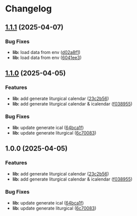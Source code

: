 # Changelog

## [1.1.1](https://github.com/v-bible/liturgical-calendar-generator/compare/v1.1.0...v1.1.1) (2025-04-07)


### Bug Fixes

* **lib:** load data from env ([d02a8f1](https://github.com/v-bible/liturgical-calendar-generator/commit/d02a8f19ff9c9b1cd557335b94fd54f5fa0b05c8))
* **lib:** load data from env ([6041ee3](https://github.com/v-bible/liturgical-calendar-generator/commit/6041ee3f6be4331d2ebf36e0578255178e2754e6))

## [1.1.0](https://github.com/v-bible/liturgical-calendar-generator/compare/v1.0.0...v1.1.0) (2025-04-05)


### Features

* **lib:** add generate liturgical calendar ([23c2b56](https://github.com/v-bible/liturgical-calendar-generator/commit/23c2b567cfb6891b6a65e812075901883073696d))
* **lib:** add generate liturgical calendar & icalendar ([f038955](https://github.com/v-bible/liturgical-calendar-generator/commit/f038955c66ef360d159eff8d75db9616aadd849a))


### Bug Fixes

* **lib:** update generate ical ([64bca1f](https://github.com/v-bible/liturgical-calendar-generator/commit/64bca1f6bb17c36e2508a16fb1bc377bb456adb2))
* **lib:** update generate liturgical ([6c70083](https://github.com/v-bible/liturgical-calendar-generator/commit/6c70083d665f39d98728bc0a90ac4f6a769a8679))

## 1.0.0 (2025-04-05)


### Features

* **lib:** add generate liturgical calendar ([23c2b56](https://github.com/v-bible/liturgical-calendar-generator/commit/23c2b567cfb6891b6a65e812075901883073696d))
* **lib:** add generate liturgical calendar & icalendar ([f038955](https://github.com/v-bible/liturgical-calendar-generator/commit/f038955c66ef360d159eff8d75db9616aadd849a))


### Bug Fixes

* **lib:** update generate ical ([64bca1f](https://github.com/v-bible/liturgical-calendar-generator/commit/64bca1f6bb17c36e2508a16fb1bc377bb456adb2))
* **lib:** update generate liturgical ([6c70083](https://github.com/v-bible/liturgical-calendar-generator/commit/6c70083d665f39d98728bc0a90ac4f6a769a8679))
